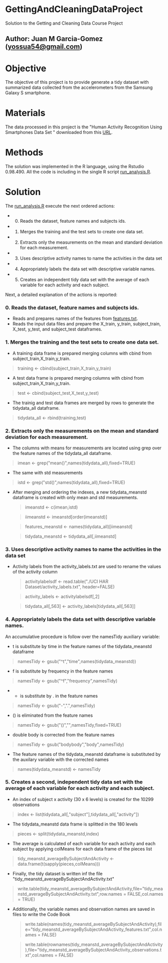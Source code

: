 GettingAndCleaningDataProject
=============================

Solution to the Getting and Cleaning Data Course Project

## Author: Juan M Garcia-Gomez (yossua54@gmail.com)

# Objective

The objective of this project is to provide generate a tidy dataset with summarized data collected from the accelerometers from the Samsung Galaxy S smartphone.

# Materials

The data processed in this project is the "Human Activity Recognition Using Smartphones Data Set " downloaded from this [URL](https://d396qusza40orc.cloudfront.net/getdata%2Fprojectfiles%2FUCI%20HAR%20Dataset.zip).

# Methods

The solution was implemented in the R language, using the Rstudio 0.98.490. All the code is including in the single R script [run_analysis.R](https://github.com/yossua54/GettingAndCleaningDataProject/blob/master/run_analysis.R).

# Solution

The [run_analysis.R](https://github.com/yossua54/GettingAndCleaningDataProject/blob/master/run_analysis.R) execute the next ordered actions:

* 0. Reads the dataset, feature names and subjects ids.
* 1. Merges the training and the test sets to create one data set.
* 2. Extracts only the measurements on the mean and standard deviation for each measurement. 
* 3. Uses descriptive activity names to name the activities in the data set
* 4. Appropriately labels the data set with descriptive variable names. 
* 5. Creates an independent tidy data set with the average of each variable for each activity and each subject. 

Next, a detailed explanation of the actions is reported:

### 0. Reads the dataset, feature names and subjects ids.

* Reads and prepares names of the features from [features.txt](https://github.com/yossua54/GettingAndCleaningDataProject/blob/master/UCI%20HAR%20Dataset/features.txt).
* Reads the input data files and prepare the X_train, y_train, subject_train, X_test, y_test,  and subject_test dataframes.

### 1. Merges the training and the test sets to create one data set.

* A training data frame is prepared merging columns with cbind from subject_train,X_train,y_train.
> training <- cbind(subject_train,X_train,y_train)

* A test data frame is prepared merging columns with cbind from subject_train,X_train,y_train.
> test <- cbind(subject_test,X_test,y_test)

* The trainig and test data frames are merged by rows to generate the tidydata_all dataframe.
> tidydata_all <- rbind(training,test)

### 2. Extracts only the measurements on the mean and standard deviation for each measurement. 

* The columns with means for measurements are located using grep over the feature names of the tidydata_all dataframe.
> imean <- grep("mean()",names(tidydata_all),fixed=TRUE)

* The same with std measurements
> istd <- grep("std()",names(tidydata_all),fixed=TRUE)

* After merging and ordering the indexes, a new tidydata_meanstd dataframe is created with only mean and std measurements.

  > imeanstd <- c(imean,istd)
  
  > iimeanstd <- imeanstd[order(imeanstd)]
  
  > features_meanstd <- names(tidydata_all)[iimeanstd]
  
  > tidydata_meanstd <- tidydata_all[,iimeanstd]
  
### 3. Uses descriptive activity names to name the activities in the data set

* Activity labels from the activity_labels.txt are used to rename the values of the activity column

  > activitylabelsdf <- read.table("./UCI HAR Dataset/activity_labels.txt",  header=FALSE)
  
  > activity_labels <- activitylabelsdf[,2] 
  
  > tidydata_all[,563] <- activity_labels[tidydata_all[,563]] 

### 4. Appropriately labels the data set with descriptive variable names. 

An accumulative procedure is follow over the namesTidy auxiliary variable:

* t is substitute by time in the feature names of the tidydata_meanstd dataframe
> namesTidy <- gsub("^t","time",names(tidydata_meanstd))

* f is substitute by frequency in the feature names 
> namesTidy <- gsub("^f","frequency",namesTidy)

* - is substitute by . in the feature names 
> namesTidy <- gsub("-",".",namesTidy)

* () is eliminated from the feature names 
> namesTidy <- gsub("()","",namesTidy,fixed=TRUE)

* double body is corrected from the feature names 
> namesTidy <- gsub("bodybody","body",namesTidy)

* The feature names of the tidydata_meanstd dataframe is substituted by the auxilary variable with the corrected names
> names(tidydata_meanstd) <- namesTidy

### 5. Creates a second, independent tidy data set with the average of each variable for each activity and each subject. 

* An index of subject x activity (30 x 6 levels) is created for the 10299 observations
> index <- list(tidydata_all[,"subject"],tidydata_all[,"activity"])

* The tidydata_meanstd data frame is splitted in the 180 levels
> pieces <- split(tidydata_meanstd,index)

* The average is calculated of each  variable for each activity and each subject by applying colMeans for each data frame of the pieces list
> tidy_meanstd_averageBySubjectAndActivity <- data.frame(t(sapply(pieces,colMeans)))

* Finally, the tidy dataset is written inf the file "tidy_meanstd_averageBySubjectAndActivity.txt"
> write.table(tidy_meanstd_averageBySubjectAndActivity,file="tidy_meanstd_averageBySubjectAndActivity.txt",row.names = FALSE,col.names = TRUE)

* Additionally, the variable names and observation names are saved in files to write the Code Book
  > write.table(names(tidy_meanstd_averageBySubjectAndActivity),file="tidy_meanstd_averageBySubjectAndActivity_features.txt",col.names = FALSE)
  
  > write.table(rownames(tidy_meanstd_averageBySubjectAndActivity),file="tidy_meanstd_averageBySubjectAndActivity_observations.txt",col.names = FALSE)
